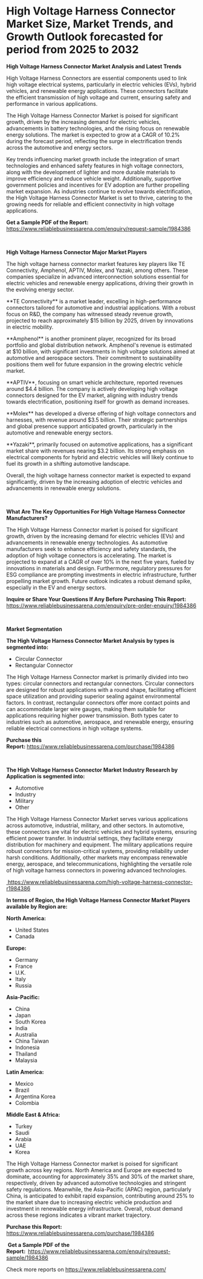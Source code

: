 <p><h1>High Voltage Harness Connector Market Size, Market Trends, and Growth Outlook forecasted for period from 2025 to 2032</h1></p><p><strong>High Voltage Harness Connector Market Analysis and Latest Trends</strong></p>
<p><p>High Voltage Harness Connectors are essential components used to link high voltage electrical systems, particularly in electric vehicles (EVs), hybrid vehicles, and renewable energy applications. These connectors facilitate the efficient transmission of high voltage and current, ensuring safety and performance in various applications. </p><p>The High Voltage Harness Connector Market is poised for significant growth, driven by the increasing demand for electric vehicles, advancements in battery technologies, and the rising focus on renewable energy solutions. The market is expected to grow at a CAGR of 10.2% during the forecast period, reflecting the surge in electrification trends across the automotive and energy sectors. </p><p>Key trends influencing market growth include the integration of smart technologies and enhanced safety features in high voltage connectors, along with the development of lighter and more durable materials to improve efficiency and reduce vehicle weight. Additionally, supportive government policies and incentives for EV adoption are further propelling market expansion. As industries continue to evolve towards electrification, the High Voltage Harness Connector Market is set to thrive, catering to the growing needs for reliable and efficient connectivity in high voltage applications.</p></p>
<p><strong>Get a Sample PDF of the Report:&nbsp;</strong> <a href="https://www.reliablebusinessarena.com/enquiry/request-sample/1984386?utm_campaign=3017&utm_medium=2&utm_source=Github&utm_content=ia&utm_term=07042025&utm_id=high-voltage-harness-connector">https://www.reliablebusinessarena.com/enquiry/request-sample/1984386</a></p>
<p>&nbsp;</p>
<p><strong>High Voltage Harness Connector Major Market Players</strong></p>
<p><p>The high voltage harness connector market features key players like TE Connectivity, Amphenol, APTIV, Molex, and Yazaki, among others. These companies specialize in advanced interconnection solutions essential for electric vehicles and renewable energy applications, driving their growth in the evolving energy sector.</p><p>**TE Connectivity** is a market leader, excelling in high-performance connectors tailored for automotive and industrial applications. With a robust focus on R&D, the company has witnessed steady revenue growth, projected to reach approximately $15 billion by 2025, driven by innovations in electric mobility.</p><p>**Amphenol** is another prominent player, recognized for its broad portfolio and global distribution network. Amphenol's revenue is estimated at $10 billion, with significant investments in high voltage solutions aimed at automotive and aerospace sectors. Their commitment to sustainability positions them well for future expansion in the growing electric vehicle market.</p><p>**APTIV**, focusing on smart vehicle architecture, reported revenues around $4.4 billion. The company is actively developing high voltage connectors designed for the EV market, aligning with industry trends towards electrification, positioning itself for growth as demand increases.</p><p>**Molex** has developed a diverse offering of high voltage connectors and harnesses, with revenue around $3.5 billion. Their strategic partnerships and global presence support anticipated growth, particularly in the automotive and renewable energy sectors.</p><p>**Yazaki**, primarily focused on automotive applications, has a significant market share with revenues nearing $3.2 billion. Its strong emphasis on electrical components for hybrid and electric vehicles will likely continue to fuel its growth in a shifting automotive landscape.</p><p>Overall, the high voltage harness connector market is expected to expand significantly, driven by the increasing adoption of electric vehicles and advancements in renewable energy solutions.</p></p>
<p>&nbsp;</p>
<p><strong>What Are The Key Opportunities For High Voltage Harness Connector Manufacturers?</strong></p>
<p><p>The High Voltage Harness Connector market is poised for significant growth, driven by the increasing demand for electric vehicles (EVs) and advancements in renewable energy technologies. As automotive manufacturers seek to enhance efficiency and safety standards, the adoption of high voltage connectors is accelerating. The market is projected to expand at a CAGR of over 10% in the next five years, fueled by innovations in materials and design. Furthermore, regulatory pressures for ESG compliance are prompting investments in electric infrastructure, further propelling market growth. Future outlook indicates a robust demand spike, especially in the EV and energy sectors.</p></p>
<p><strong>Inquire or Share Your Questions If Any Before Purchasing This Report:</strong> <a href="https://www.reliablebusinessarena.com/enquiry/pre-order-enquiry/1984386?utm_campaign=3017&utm_medium=2&utm_source=Github&utm_content=ia&utm_term=07042025&utm_id=high-voltage-harness-connector">https://www.reliablebusinessarena.com/enquiry/pre-order-enquiry/1984386</a></p>
<p>&nbsp;</p>
<p><strong>Market Segmentation</strong></p>
<p><strong>The High Voltage Harness Connector Market Analysis by types is segmented into:</strong></p>
<p><ul><li>Circular Connector</li><li>Rectangular Connector</li></ul></p>
<p><p>The High Voltage Harness Connector market is primarily divided into two types: circular connectors and rectangular connectors. Circular connectors are designed for robust applications with a round shape, facilitating efficient space utilization and providing superior sealing against environmental factors. In contrast, rectangular connectors offer more contact points and can accommodate larger wire gauges, making them suitable for applications requiring higher power transmission. Both types cater to industries such as automotive, aerospace, and renewable energy, ensuring reliable electrical connections in high voltage systems.</p></p>
<p><strong>Purchase this Report:&nbsp;</strong><a href="https://www.reliablebusinessarena.com/purchase/1984386?utm_campaign=3017&utm_medium=2&utm_source=Github&utm_content=ia&utm_term=07042025&utm_id=high-voltage-harness-connector">https://www.reliablebusinessarena.com/purchase/1984386</a></p>
<p>&nbsp;</p>
<p><strong>The High Voltage Harness Connector Market Industry Research by Application is segmented into:</strong></p>
<p><ul><li>Automotive</li><li>Industry</li><li>Military</li><li>Other</li></ul></p>
<p><p>The High Voltage Harness Connector Market serves various applications across automotive, industrial, military, and other sectors. In automotive, these connectors are vital for electric vehicles and hybrid systems, ensuring efficient power transfer. In industrial settings, they facilitate energy distribution for machinery and equipment. The military applications require robust connectors for mission-critical systems, providing reliability under harsh conditions. Additionally, other markets may encompass renewable energy, aerospace, and telecommunications, highlighting the versatile role of high voltage harness connectors in powering advanced technologies.</p></p>
<p><a href="https://www.reliablebusinessarena.com/high-voltage-harness-connector-r1984386?utm_campaign=3017&utm_medium=2&utm_source=Github&utm_content=ia&utm_term=07042025&utm_id=high-voltage-harness-connector">&nbsp;https://www.reliablebusinessarena.com/high-voltage-harness-connector-r1984386</a></p>
<p><strong>In terms of Region, the High Voltage Harness Connector Market Players available by Region are:</strong></p>
<p>
    <p> <strong> North America: </strong>
        <ul>
            <li>United States</li>
            <li>Canada</li>
        </ul>
        </p> 
    <p> <strong> Europe: </strong>
        <ul>
            <li>Germany</li>
            <li>France</li>
            <li>U.K.</li>
            <li>Italy</li>
            <li>Russia</li>
        </ul>
        </p> 
    <p> <strong> Asia-Pacific: </strong>
        <ul>
            <li>China</li>
            <li>Japan</li>
            <li>South Korea</li>
            <li>India</li>
            <li>Australia</li>
            <li>China Taiwan</li>
            <li>Indonesia</li>
            <li>Thailand</li>
            <li>Malaysia</li>
        </ul>
        </p> 
    <p> <strong> Latin America: </strong>
        <ul>
            <li>Mexico</li>
            <li>Brazil</li>
            <li>Argentina Korea</li>
            <li>Colombia</li>
        </ul>
        </p> 
    <p> <strong> Middle East & Africa: </strong>
        <ul>
            <li>Turkey</li>
            <li>Saudi</li>
            <li>Arabia</li>
            <li>UAE</li>
            <li>Korea</li>
        </ul>
    </p>
    </p>
<p><p>The High Voltage Harness Connector market is poised for significant growth across key regions. North America and Europe are expected to dominate, accounting for approximately 35% and 30% of the market share, respectively, driven by advanced automotive technologies and stringent safety regulations. Meanwhile, the Asia-Pacific (APAC) region, particularly China, is anticipated to exhibit rapid expansion, contributing around 25% to the market share due to increasing electric vehicle production and investment in renewable energy infrastructure. Overall, robust demand across these regions indicates a vibrant market trajectory.</p></p>
<p><strong>Purchase this Report: </strong><a href="https://www.reliablebusinessarena.com/purchase/1984386?utm_campaign=3017&utm_medium=2&utm_source=Github&utm_content=ia&utm_term=07042025&utm_id=high-voltage-harness-connector">https://www.reliablebusinessarena.com/purchase/1984386</a></p>
<p>&nbsp;<strong>Get a Sample PDF of the Report:&nbsp;&nbsp;</strong><a href="https://www.reliablebusinessarena.com/enquiry/request-sample/1984386?utm_campaign=3017&utm_medium=2&utm_source=Github&utm_content=ia&utm_term=07042025&utm_id=high-voltage-harness-connector">https://www.reliablebusinessarena.com/enquiry/request-sample/1984386</a></p>
<p><strong></strong></p>
<p>Check more reports on <a href="https://www.reliablebusinessarena.com/?utm_campaign=3017&utm_medium=2&utm_source=Github&utm_content=ia&utm_term=07042025&utm_id=high-voltage-harness-connector">https://www.reliablebusinessarena.com/</a></p>